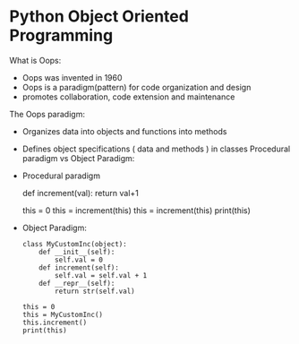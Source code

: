 # Python Object Oriented Programming


What is Oops:

 * Oops was invented in 1960
 * Oops is a paradigm(pattern) for code organization and design
 * promotes collaboration, code extension and maintenance

The Oops paradigm:
 * Organizes data into objects and functions into methods
 * Defines object specifications ( data and methods ) in classes
Procedural paradigm vs Object Paradigm:

* Procedural paradigm

    
    def increment(val):
        return val+1

    this = 0
    this = increment(this)
    this = increment(this)
    print(this)


* Object Paradigm:

      class MyCustomInc(object):
          def __init__(self):
              self.val = 0
          def increment(self):
              self.val = self.val + 1
          def __repr__(self):
              return str(self.val)

      this = 0
      this = MyCustomInc()
      this.increment()
      print(this)
